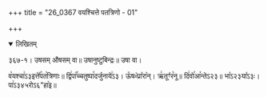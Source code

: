 +++
title = "26_0367 वयश्चित्ते पतत्रिणो - 01"

+++
<details open><summary>लिखितम्</summary>

३६७-१। उषसम् औषसम् वा॥ उषानुष्टुबिन्द्रः॥ उषा वा।

व꣥यश्चा꣢ऽ३इत्ते꣤꣯पत꣥त्रिणाः॥ द्वि꣢पा꣡꣯च्चतुष्पा꣯दर्जुनाये꣢ऽ३। ऊ꣤षᳲ꣥प्रा꣤रा꣥न्। ऋ꣢तूꣳ꣯र꣡नू॥ दि꣢वो꣯आ꣡न्तेऽ२३॥ भा꣡ऽ२३या꣤ऽ३ः। पा꣢ऽ३४५रोऽ६"हा꣥इ॥
</details>